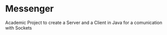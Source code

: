 # Messenger
Academic Project to create a Server and a Client in Java for a comunication with Sockets
